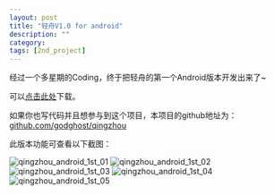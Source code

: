 ```yaml
---
layout: post
title: "轻舟V1.0 for android"
description: ""
category: 
tags: [2nd_project]
---
```


经过一个多星期的Coding，终于把轻舟的第一个Android版本开发出来了~

可以[点击此处](files/Qingzhou.apk)下载。

如果你也写代码并且想参与到这个项目，本项目的github地址为：
[github.com/godghost/qingzhou](https://github.com/godghost/qingzhou)

此版本功能可查看以下截图：

![qingzhou_android_1st_01](http://loong4life.com/images/qingzhou_android_1st_01.png)
![qingzhou_android_1st_02](http://loong4life.com/images/qingzhou_android_1st_02.png)
![qingzhou_android_1st_03](http://loong4life.com/images/qingzhou_android_1st_03.png)
![qingzhou_android_1st_04](http://loong4life.com/images/qingzhou_android_1st_04.png)
![qingzhou_android_1st_05](http://loong4life.com/images/qingzhou_android_1st_05.png)
